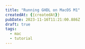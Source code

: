 ```yaml
---
title: "Running GHDL on MacOS M1"
createdAt: {{createdAt}}
pubDate: 2023-11-16T11:21:00.886Z
draft: true
tags:
  - mac
  - tutorial
---
```

